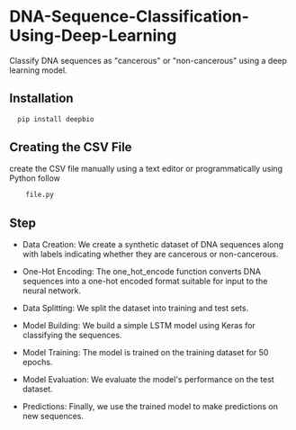 # DNA-Sequence-Classification-Using-Deep-Learning
Classify DNA sequences as "cancerous" or "non-cancerous" using a deep learning model.
## Installation
```bash
  pip install deepbio
```
## Creating the CSV File
create the CSV file manually using a text editor or programmatically using Python follow

```bash
    file.py
```
## Step
* Data Creation: 
We create a synthetic dataset of DNA sequences along with labels indicating whether they are cancerous or non-cancerous.

* One-Hot Encoding:
  The one_hot_encode function converts DNA sequences into a one-hot encoded format suitable for input to the neural network.

* Data Splitting: 
We split the dataset into training and test sets.

* Model Building: 
We build a simple LSTM model using Keras for classifying the sequences.

* Model Training: 
The model is trained on the training dataset for 50 epochs.

* Model Evaluation: 
We evaluate the model's performance on the test dataset.

* Predictions: 
Finally, we use the trained model to make predictions on new sequences.
